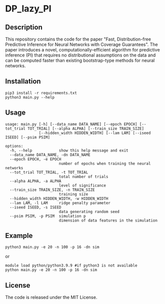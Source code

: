 # DP_lazy_PI

## Description

This repository contains the code for the paper "Fast, Distribution-free Predictive Inference for Neural Networks with Coverage Guarantees". The paper introduces a novel, computationally-efficient algorithm for predictive inference (PI) that requires no distributional assumptions on the data and can be computed faster than existing bootstrap-type methods for neural networks.

## Installation

```shell
pip3 install -r requirements.txt
python3 main.py --help
```

## Usage

```plaintext
usage: main.py [-h] [--data_name DATA_NAME] [--epoch EPOCH] [--tot_trial TOT_TRIAL] [--alpha ALPHA] [--train_size TRAIN_SIZE]
               [--hidden_width HIDDEN_WIDTH] [--lam LAM] [--iseed ISEED] [--psim PSIM]

options:
  -h, --help            show this help message and exit
  --data_name DATA_NAME, -dn DATA_NAME
  --epoch EPOCH, -e EPOCH
                        number of epochs when training the neural networks
  --tot_trial TOT_TRIAL, -t TOT_TRIAL
                        total number of trials
  --alpha ALPHA, -a ALPHA
                        level of significance
  --train_size TRAIN_SIZE, -n TRAIN_SIZE
                        training size
  --hidden_width HIDDEN_WIDTH, -w HIDDEN_WIDTH
  --lam LAM, -l LAM     ridge penalty parameter 
  --iseed ISEED, -s ISEED
                        data generating random seed
  --psim PSIM, -p PSIM  simulation p
                        dimension of data features in the simulation
```

## Example
```
python3 main.py -e 20 -n 100 -p 16 -dn sim
```
or
```
module load python/python3.9.9 #if python3 is not available
python main.py -e 20 -n 100 -p 16 -dn sim
```

## License

The code is released under the MIT License.
